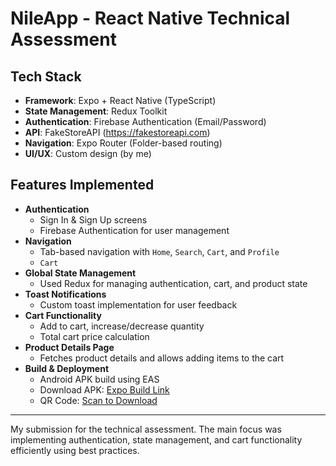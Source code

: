 # NileApp - React Native Technical Assessment

## Tech Stack
- **Framework**: Expo + React Native (TypeScript)
- **State Management**: Redux Toolkit
- **Authentication**: Firebase Authentication (Email/Password)
- **API**: FakeStoreAPI (https://fakestoreapi.com)
- **Navigation**: Expo Router (Folder-based routing)
- **UI/UX**: Custom design (by me)

## Features Implemented
- **Authentication**
  - Sign In & Sign Up screens
  - Firebase Authentication for user management
- **Navigation**
  - Tab-based navigation with `Home`, `Search`, `Cart`, and `Profile`
  - `Cart`
- **Global State Management**
  - Used Redux for managing authentication, cart, and product state
- **Toast Notifications**
  - Custom toast implementation for user feedback
- **Cart Functionality**
  - Add to cart, increase/decrease quantity
  - Total cart price calculation
- **Product Details Page**
  - Fetches product details and allows adding items to the cart
- **Build & Deployment**
  - Android APK build using EAS
  - Download APK: [Expo Build Link](https://expo.dev/accounts/gabbykarry/projects/nileApp/builds/c4af3289-36f6-4aad-8b0e-ec1aac538d06)
  - QR Code: [Scan to Download](https://drive.google.com/file/d/1_5BKbJT1z-FeIDa2e2Lu6FY0OEsXakvG/view?usp=sharing)

---

My submission for the technical assessment. The main focus was implementing authentication, state management, and cart functionality efficiently using best practices.

